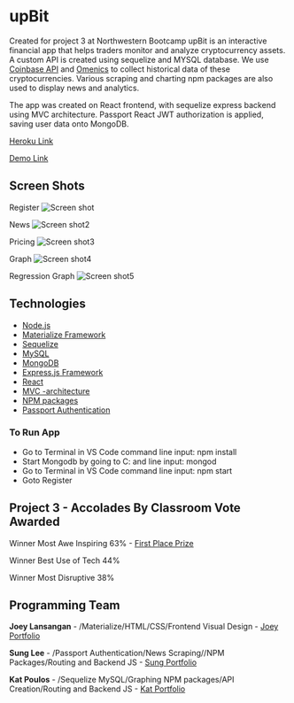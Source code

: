 # upBit

Created for project 3 at Northwestern Bootcamp upBit is an interactive financial app that helps traders monitor and analyze cryptocurrency assets.  A custom API is created using sequelize and MYSQL database.  We use [Coinbase API](https://developers.coinbase.com/) and [Omenics](https://omenics.com/dashboard) to collect historical data of these cryptocurrencies. Various scraping and charting npm packages are also used to display news and analytics. 

The app was created on React frontend, with sequelize express backend using MVC architecture.  Passport React JWT authorization is applied, saving user data onto MongoDB.  

[Heroku Link](https://upbit-v1.herokuapp.com/)

[Demo Link](https://drive.google.com/file/d/1aDF-X-xB6eF7m2S9AK5EJ1kjxpvuBAh5/view)



## Screen Shots
Register
![Screen shot](/client/public/assets/screenshots/Register.png)

News
![Screen shot2](/client/public/assets/screenshots/News.png)

Pricing
![Screen shot3](/client/public/assets/screenshots/Pricing.png)

Graph
![Screen shot4](/client/public/assets/screenshots/Graph.png)

Regression Graph
![Screen shot5](/client/public/assets/screenshots/GraphReg.png)


## Technologies 
- [Node.js](https://en.wikipedia.org/wiki/Node.js)
- [Materialize Framework](https://materializecss.com/)
- [Sequelize](http://docs.sequelizejs.com/)
- [MySQL](https://en.wikipedia.org/wiki/MySQL)
- [MongoDB](https://www.mongodb.com/)
- [Express.js Framework](https://expressjs.com/)
- [React](https://reactjs.org)
- [MVC -architecture](https://en.wikipedia.org/wiki/Model%E2%80%93view%E2%80%93controller)
- [NPM packages](https://www.npmjs.com/)
- [Passport Authentication](http://www.passportjs.org)

### To Run App

- Go to Terminal in VS Code command line input: npm install
- Start Mongodb by going to C: and line input: mongod
- Go to Terminal in VS Code command line input: npm start
- Goto Register 

## Project 3 - Accolades By Classroom Vote Awarded
Winner Most Awe Inspiring 63%  - [First Place Prize](https://drive.google.com/open?id=1022WP89pugTqxPqD5oE1mUStJE7R9jZUqwkuoqEsXbc)

Winner Best Use of Tech 44%

Winner Most Disruptive 38%

## Programming Team

**Joey Lansangan** - /Materialize/HTML/CSS/Frontend Visual Design - [Joey Portfolio](https://joeylansangan.github.io/streetcode/)

**Sung Lee** - /Passport Authentication/News Scraping//NPM Packages/Routing and Backend JS - [Sung Portfolio](https://sungsoolee2.github.io/developer-portfolio/)

**Kat Poulos** - /Sequelize MySQL/Graphing NPM packages/API Creation/Routing and Backend JS - [Kat Portfolio](https://www.linkedin.com/in/katerina-poulos-451a53189/)

